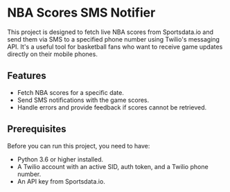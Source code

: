 # NBA Scores SMS Notifier

This project is designed to fetch live NBA scores from Sportsdata.io and send them via SMS to a specified phone number using Twilio's messaging API. It's a useful tool for basketball fans who want to receive game updates directly on their mobile phones.

## Features

- Fetch NBA scores for a specific date.
- Send SMS notifications with the game scores.
- Handle errors and provide feedback if scores cannot be retrieved.

## Prerequisites

Before you can run this project, you need to have:

- Python 3.6 or higher installed.
- A Twilio account with an active SID, auth token, and a Twilio phone number.
- An API key from Sportsdata.io.
